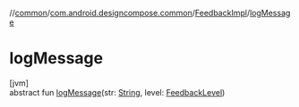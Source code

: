 //[common](../../../index.md)/[com.android.designcompose.common](../index.md)/[FeedbackImpl](index.md)/[logMessage](log-message.md)

# logMessage

[jvm]\
abstract fun [logMessage](log-message.md)(str: [String](https://kotlinlang.org/api/latest/jvm/stdlib/kotlin/-string/index.html), level: [FeedbackLevel](../-feedback-level/index.md))
